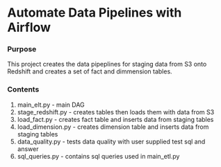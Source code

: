 # Automate Data Pipelines with Airflow

### Purpose
This project creates the data pipeplines for staging data from S3 onto Redshift and creates a set of fact and dimmension tables.

### Contents
1. main_elt.py       - main DAG
1. stage_redshift.py - creates tables then loads them with data from S3
1. load_fact.py      - creates fact table and inserts data from staging tables
1. load_dimension.py - creates dimension table and inserts data from staging tables
1. data_quality.py   - tests data quality with user supplied test sql and answer
1. sql_queries.py    - contains sql queries used in main_etl.py
